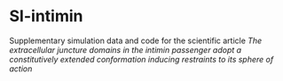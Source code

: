 # SI-intimin
Supplementary simulation data and code for the scientific article _The extracellular juncture domains in the intimin passenger adopt a constitutively extended conformation inducing restraints to its sphere of action_
